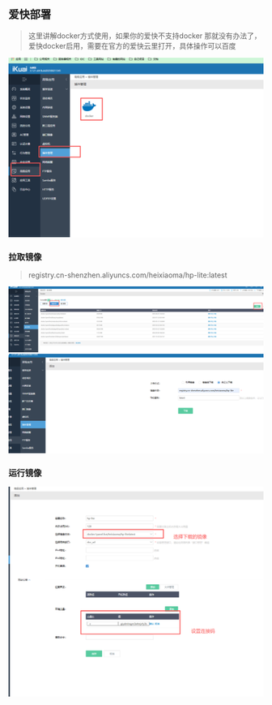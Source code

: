 ## 爱快部署
> 这里讲解docker方式使用，如果你的爱快不支持docker 那就没有办法了，爱快docker启用，需要在官方的爱快云里打开，具体操作可以百度

![img.png](../../tech/ik/img.png)

### 拉取镜像
> registry.cn-shenzhen.aliyuncs.com/heixiaoma/hp-lite:latest

![img.png](../../tech/ik/img1.png)
![img.png](../../tech/ik/img2.png)

### 运行镜像

![img_1.png](../../tech/ik/img_1.png)
